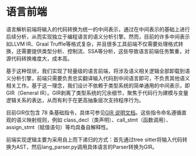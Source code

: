 # **语言前端**

​	语言解析前端将输入的代码转换为统一的中间表示，通过在中间表示的基础上进行后续分析，从而实现独立于编程语言的语义分析引擎。然而，目前的许多中间表示如LLVM IR、Graal Truffle等格式复杂，并且很多工具前端不仅需要处理格式转换，还需要提供类型分析、控制流、SSA等分析，这些导致语言前端任务繁重，对源代码转换难度大，成本高。

​	基于这种现状，我们实现了轻量级的语言前端，将涉及语义相关逻辑全部卸载到语义分析引擎，前端只需要负责忠实翻译输入代码到中间语言即可，不负责其他语义相关工作。基于这一理念，我们设计不依赖于类型系统的简单通用的中间表示，即GIR（General IR）。GIR剥离了类型系统的冗余细节，聚焦于代码行为建模与变量逻辑关系的表达，从而有利于在更高抽象层次支持程序行为。

​目前GIR仅包含 78 条基础指令，具体可参见[GIR 说明文档](./gir.md)。这些指令命名遵循直观的语义映射规则，例如 class_decl（类声明）、call_stmt（函数调用）、assign_stmt（赋值语句）等均具备自解释性。

前端实现逻辑主要为采用自上而下递归的方式：首先通过tree sitter将输入代码转换为AST，然后lang_parser.py调用具体语言的Parser转换为GIR。

